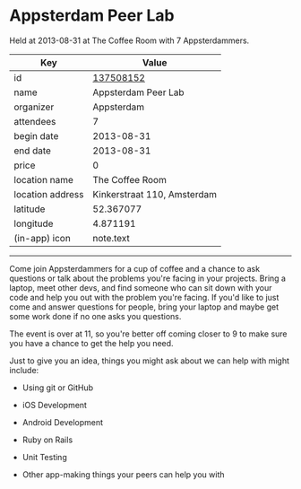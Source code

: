 # Appsterdam Peer Lab
Held at 2013-08-31 at The Coffee Room with 7 Appsterdammers.
        
|Key|Value
|---|---|
|id|[137508152](https://www.meetup.com/appsterdam/events/137508152/)|
|name|Appsterdam Peer Lab|
|organizer|Appsterdam|
|attendees|7|
|begin date|2013-08-31|
|end date|2013-08-31|
|price|0|
|location name|The Coffee Room|
|location address|Kinkerstraat 110, Amsterdam|
|latitude|52.367077|
|longitude|4.871191|
|(in-app) icon|note.text|

---

Come join Appsterdammers for a cup of coffee and a chance to ask questions or talk about the problems you're facing in your projects. Bring a laptop, meet other devs, and find someone who can sit down with your code and help you out with the problem you're facing. If you'd like to just come and answer questions for people, bring your laptop and maybe get some work done if no one asks you questions.

The event is over at 11, so you're better off coming closer to 9 to make sure you have a chance to get the help you need.

Just to give you an idea, things you might ask about we can help with might include:

- Using git or GitHub

- iOS Development

- Android Development

- Ruby on Rails

- Unit Testing

- Other app-making things your peers can help you with


